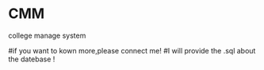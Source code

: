 # CMM
college manage system

#if you want to kown more,please connect me!
#I will provide the .sql about the datebase !
